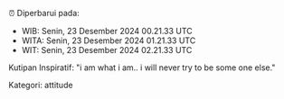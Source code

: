 ⏰ Diperbarui pada:
- WIB: Senin, 23 Desember 2024 00.21.33 UTC
- WITA: Senin, 23 Desember 2024 01.21.33 UTC
- WIT: Senin, 23 Desember 2024 02.21.33 UTC

Kutipan Inspiratif:
"i am what i am.. i will never try to be some one else."


Kategori: attitude

